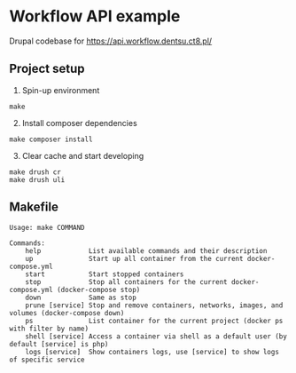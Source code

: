 # Workflow API example

Drupal codebase for https://api.workflow.dentsu.ct8.pl/

## Project setup

1. Spin-up environment

```shell
make
```

2. Install composer dependencies

```shell
make composer install
```

3. Clear cache and start developing

```shell
make drush cr
make drush uli
```

## Makefile

```
Usage: make COMMAND

Commands:
    help            List available commands and their description 
    up              Start up all container from the current docker-compose.yml 
    start           Start stopped containers 
    stop            Stop all containers for the current docker-compose.yml (docker-compose stop) 
    down            Same as stop
    prune [service] Stop and remove containers, networks, images, and volumes (docker-compose down)
    ps              List container for the current project (docker ps with filter by name)
    shell [service] Access a container via shell as a default user (by default [service] is php)
    logs [service]  Show containers logs, use [service] to show logs of specific service
```